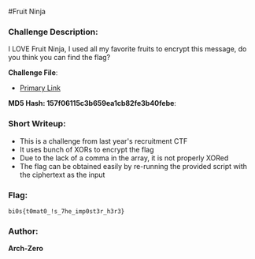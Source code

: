 #Fruit Ninja

### Challenge Description:

I LOVE Fruit Ninja, I used all my favorite fruits to encrypt this message, do you think you can find the flag?

**Challenge File**:
+ [Primary Link](./Handout/fruit_ninja.zip)

**MD5 Hash: 157f06115c3b659ea1cb82fe3b40febe**:

### Short Writeup:

+ This is a challenge from last year's recruitment CTF
+ It uses bunch of XORs to encrypt the flag
+ Due to the lack of a comma in the array, it is not properly XORed
+ The flag can be obtained easily by re-running the provided script with the ciphertext as the input

### Flag:

`bi0s{t0mat0_!s_7he_imp0st3r_h3r3}`

### Author:

**Arch-Zero**
    
